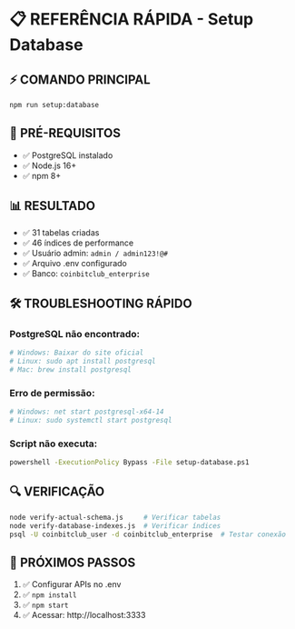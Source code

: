 # 📋 REFERÊNCIA RÁPIDA - Setup Database

## ⚡ COMANDO PRINCIPAL
```bash
npm run setup:database
```

## 🔧 PRÉ-REQUISITOS
- ✅ PostgreSQL instalado
- ✅ Node.js 16+
- ✅ npm 8+

## 📊 RESULTADO
- ✅ 31 tabelas criadas
- ✅ 46 índices de performance
- ✅ Usuário admin: `admin / admin123!@#`
- ✅ Arquivo .env configurado
- ✅ Banco: `coinbitclub_enterprise`

## 🛠️ TROUBLESHOOTING RÁPIDO

### PostgreSQL não encontrado:
```bash
# Windows: Baixar do site oficial
# Linux: sudo apt install postgresql
# Mac: brew install postgresql
```

### Erro de permissão:
```bash
# Windows: net start postgresql-x64-14
# Linux: sudo systemctl start postgresql
```

### Script não executa:
```bash
powershell -ExecutionPolicy Bypass -File setup-database.ps1
```

## 🔍 VERIFICAÇÃO
```bash
node verify-actual-schema.js     # Verificar tabelas
node verify-database-indexes.js  # Verificar índices
psql -U coinbitclub_user -d coinbitclub_enterprise  # Testar conexão
```

## 🎯 PRÓXIMOS PASSOS
1. ✅ Configurar APIs no .env
2. ✅ `npm install`
3. ✅ `npm start`
4. ✅ Acessar: http://localhost:3333
